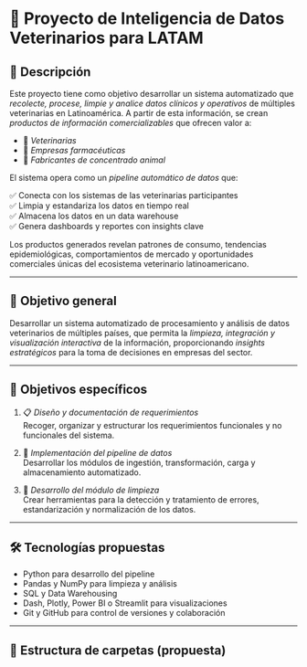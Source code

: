 # 🧠 Proyecto de Inteligencia de Datos Veterinarios para LATAM

## 📌 Descripción

Este proyecto tiene como objetivo desarrollar un sistema automatizado que *recolecte, procese, limpie y analice datos clínicos y operativos* de múltiples veterinarias en Latinoamérica. A partir de esta información, se crean *productos de información comercializables* que ofrecen valor a:

- 🐶 *Veterinarias*
- 💊 *Empresas farmacéuticas*
- 🌾 *Fabricantes de concentrado animal*

El sistema opera como un *pipeline automático de datos* que:

✅ Conecta con los sistemas de las veterinarias participantes  
✅ Limpia y estandariza los datos en tiempo real  
✅ Almacena los datos en un data warehouse  
✅ Genera dashboards y reportes con insights clave  

Los productos generados revelan patrones de consumo, tendencias epidemiológicas, comportamientos de mercado y oportunidades comerciales únicas del ecosistema veterinario latinoamericano.

---

## 🎯 Objetivo general

Desarrollar un sistema automatizado de procesamiento y análisis de datos veterinarios de múltiples países, que permita la *limpieza, integración y visualización interactiva* de la información, proporcionando *insights estratégicos* para la toma de decisiones en empresas del sector.

---

## 🎯 Objetivos específicos

1. 📋 *Diseño y documentación de requerimientos*  
   Recoger, organizar y estructurar los requerimientos funcionales y no funcionales del sistema.

2. 🔄 *Implementación del pipeline de datos*  
   Desarrollar los módulos de ingestión, transformación, carga y almacenamiento automatizado.

3. 🧽 *Desarrollo del módulo de limpieza*  
   Crear herramientas para la detección y tratamiento de errores, estandarización y normalización de los datos.

---

## 🛠️ Tecnologías propuestas

- Python para desarrollo del pipeline  
- Pandas y NumPy para limpieza y análisis  
- SQL y Data Warehousing  
- Dash, Plotly, Power BI o Streamlit para visualizaciones  
- Git y GitHub para control de versiones y colaboración

---

## 📁 Estructura de carpetas (propuesta)
